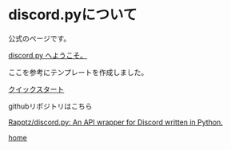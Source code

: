 # discord.pyについて

公式のページです。

[discord.py へようこそ。](https://discordpy.readthedocs.io/ja/latest/index.html)

ここを参考にテンプレートを作成しました。

[クイックスタート](https://discordpy.readthedocs.io/ja/latest/quickstart.html)

githubリポジトリはこちら

[Rapptz/discord.py: An API wrapper for Discord written in Python.](https://github.com/Rapptz/discord.py)

[home](/index.md)